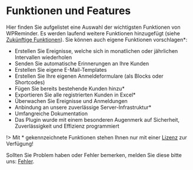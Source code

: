# Funktionen und Features

Hier finden Sie aufgelistet eine Auswahl der wichtigsten Funktionen von WPReminder. Es werden laufend
weitere Funktionen hinzugefügt (siehe [Zukünftige Funktionen](de-de/future.md)). Sie können auch eigene Funktionen
vorschlagen*:

- Erstellen Sie Ereignisse, welche sich in monatlichen oder jährlichen Intervallen wiederholen
- Senden Sie automatische Erinnerungen an Ihre Kunden
- Erstellen Sie eigene E-Mail-Templates
- Erstellen Sie Ihre eigenen Anmeldeformulare (als Blocks oder Shortcodes)
- Fügen Sie bereits bestehende Kunden hinzu*
- Exportieren Sie alle registrierten Kunden in Excel*
- Überwachen Sie Ereignisse und Anmeldungen
- Anbindung an unsere zuverlässige Server-Infrastruktur*
- Umfangreiche Dokumentation
- Das Plugin wurde mit einem besonderen Augenmerk auf Sicherheit, Zuverlässigkeit und Effizienz programmiert

!> Mit * gekennzeichnete Funktionen stehen Ihnen nur mit einer [Lizenz](de-de/license.md) zur Verfügung!

Sollten Sie Problem haben oder Fehler bemerken, melden Sie diese bitte uns: [Fehler](de-de/bugs.md).